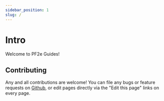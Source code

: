 ```yaml
---
sidebar_position: 1
slug: /
---
```


# Intro

Welcome to PF2e Guides!

## Contributing

Any and all contributions are welcome! You can file any bugs or feature requests on [Github](https://github.com/mgmarlow/p2e-faq/issues), or edit pages directly via the "Edit this page" links on every page.
